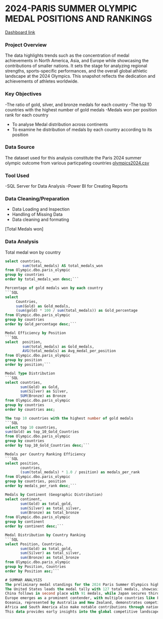 # 2024-PARIS SUMMER OLYMPIC MEDAL POSITIONS AND RANKINGS
[Dashboard link](https://app.powerbi.com/reportEmbed?reportId=87ca575f-f184-4550-8b8c-d7afc6b6a1c8&autoAuth=true&ctid=e0793d39-0939-496d-b129-198edd916feb)

### Project Overview

The data highlights trends such as the concentration of medal achievements in North America, Asia, and Europe while showcasing the contributions of smaller nations. 
It sets the stage for analyzing regional strengths, sports-specific performances, and the overall global athletic landscape at the 2024 Olympics. 
This snapshot reflects the dedication and achievements of athletes worldwide.

### Key Objectives
-The ratio of gold, silver, and bronze medals for each country
-The top 10 countries with the highest number of gold medals
-Medals won per position rank for each country
- To analyse Medal distribution across continents
- To examine he distribution of medals by each country according to its position

### Data Source
The dataset used for this analysis constitute the Paris 2024 summer olympic outcome from various particpating countries [olympics2024.csv](https://www.kaggle.com/datasets/berkayalan/paris-2024-olympics-medals?select=olympics2024.csv)

### Tool Used
-SQL Server for Data Analysis
-Power BI for Creating Reports

### Data Cleaning/Preparation
- Data Loading and Inspection
- Handling of Missing Data
- Data cleaning and formating

[Total Medals won]

### Data Analysis
Total medal won by country
``` SQL
select countries,
		sum(total_medals) AS total_medals_won
from Olympic.dbo.paris_olympic
group by countries
order by total_medals_won desc;```

Percentage of gold medals won by each country
```SQL
select 
	 Countries,
	 sum(Gold) as Gold_medals,
	 (sum(gold) * 100 / sum(total_medals)) as Gold_percentage
from Olympic.dbo.paris_olympic
group by countries
order by Gold_percentage desc;```

Medal Efficiency by Position
```SQL
select  position,
		sum(total_medals) as Gold_medals,
		AVG(total_medals) as Avg_medal_per_position
from Olympic.dbo.paris_olympic
group by position
order by position;```

Medal Type Distribution
```SQL
select countries,
	   sum(Gold) as Gold,
	   sum(Silver) as Silver,
	   SUM(Bronze) as Bronze
from Olympic.dbo.paris_olympic
group by countries
order by countries asc;

The top 10 countries with the highest number of gold medals
```SQL
select top 10 countries,
sum(Gold) as top_10_Gold_Countries
from Olympic.dbo.paris_olympic
group by countries
order by top_10_Gold_Countries desc;```

Medals per Country Ranking Efficiency
```SQL
select position,
       countries,
	   (sum(total_medals) * 1.0 / position) as medals_per_rank
from Olympic.dbo.paris_olympic
group by countries, position
order by medals_per_rank desc;```

Medals by Continent (Geographic Distribution)
select continent,
	   sum(Gold) as total_gold,
	   sum(Silver) as total_silver,
	   sum(Bronze) as total_bronze
from Olympic.dbo.paris_olympic
group by continent
order by continent desc;```

Medal Distribution by Country Ranking
```SQL
select Position, Countries,
	   sum(Gold) as total_gold,
	   sum(Silver) as total_silver,
	   sum(Bronze) as total_bronze
from Olympic.dbo.paris_olympic
group by Position, Countries
order by Position asc;```

# SUMMAR ANALYSIS
The preliminary medal standings for the 2024 Paris Summer Olympics highlight a diverse distribution of achievements across continents, with a total of 30 countries represented.
The United States leads the medal tally with 127 total medals, showcasing dominance across all categories of Gold, Silver, and Bronze.
China follows in second place with 91 medals, while Japan secures third with 45 medals, reflecting strong performances by Asian nations.
Europe emerges as a prominent contender, with multiple countries like France, the United Kingdom, and Italy earning significant medal counts.
Oceania, represented by Australia and New Zealand, demonstrates competitive strength, particularly in Gold medals.
Africa and South America also make notable contributions through nations like Kenya and Brazil.
This data provides early insights into the global competitive landscape of the Paris Olympics, emphasizing excellence and regional diversity in sports performance.












